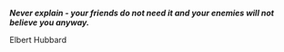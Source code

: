 _**Never explain - your friends do not need it and your enemies will not believe you anyway.**_

Elbert Hubbard
